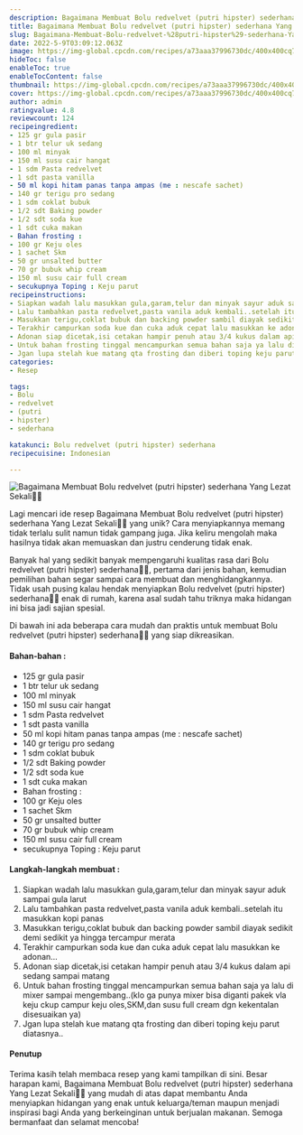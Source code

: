 ```yaml
---
description: Bagaimana Membuat Bolu redvelvet (putri hipster) sederhana Yang Lezat Sekali"
title: Bagaimana Membuat Bolu redvelvet (putri hipster) sederhana Yang Lezat Sekali
slug: Bagaimana-Membuat-Bolu-redvelvet-%28putri-hipster%29-sederhana-Yang-Lezat-Sekali
date: 2022-5-9T03:09:12.063Z
image: https://img-global.cpcdn.com/recipes/a73aaa37996730dc/400x400cq70/photo.jpg
hideToc: false
enableToc: true
enableTocContent: false
thumbnail: https://img-global.cpcdn.com/recipes/a73aaa37996730dc/400x400cq70/photo.jpg
cover: https://img-global.cpcdn.com/recipes/a73aaa37996730dc/400x400cq70/photo.jpg
author: admin
ratingvalue: 4.8
reviewcount: 124
recipeingredient:
- 125 gr gula pasir
- 1 btr telur uk sedang
- 100 ml minyak
- 150 ml susu cair hangat
- 1 sdm Pasta redvelvet
- 1 sdt pasta vanilla
- 50 ml kopi hitam panas tanpa ampas (me : nescafe sachet)
- 140 gr terigu pro sedang
- 1 sdm coklat bubuk
- 1/2 sdt Baking powder
- 1/2 sdt soda kue
- 1 sdt cuka makan
- Bahan frosting :
- 100 gr Keju oles
- 1 sachet Skm
- 50 gr unsalted butter
- 70 gr bubuk whip cream
- 150 ml susu cair full cream
- secukupnya Toping : Keju parut
recipeinstructions:
- Siapkan wadah lalu masukkan gula,garam,telur dan minyak sayur aduk sampai gula larut
- Lalu tambahkan pasta redvelvet,pasta vanila aduk kembali..setelah itu masukkan kopi panas
- Masukkan terigu,coklat bubuk dan backing powder sambil diayak sedikit demi sedikit ya hingga tercampur merata
- Terakhir campurkan soda kue dan cuka aduk cepat lalu masukkan ke adonan...
- Adonan siap dicetak,isi cetakan hampir penuh atau 3/4 kukus dalam api sedang sampai matang
- Untuk bahan frosting tinggal mencampurkan semua bahan saja ya lalu di mixer sampai mengembang..(klo ga punya mixer bisa diganti pakek vla keju ckup campur keju oles,SKM,dan susu full cream dgn kekentalan disesuaikan ya)
- Jgan lupa stelah kue matang qta frosting dan diberi toping keju parut diatasnya..
categories:
- Resep

tags:
- Bolu
- redvelvet
- (putri
- hipster)
- sederhana

katakunci: Bolu redvelvet (putri hipster) sederhana
recipecuisine: Indonesian

---
```


![Bagaimana Membuat Bolu redvelvet (putri hipster) sederhana Yang Lezat Sekali👩‍🍳](https://img-global.cpcdn.com/recipes/a73aaa37996730dc/400x400cq70/photo.jpg)

Lagi mencari ide resep Bagaimana Membuat Bolu redvelvet (putri hipster) sederhana Yang Lezat Sekali👩‍🍳 yang unik? Cara menyiapkannya memang tidak terlalu sulit namun tidak gampang juga. Jika keliru mengolah maka hasilnya tidak akan memuaskan dan justru cenderung tidak enak.

Banyak hal yang sedikit banyak mempengaruhi kualitas rasa dari Bolu redvelvet (putri hipster) sederhana👩‍🍳, pertama dari jenis bahan, kemudian pemilihan bahan segar sampai cara membuat dan menghidangkannya. Tidak usah pusing kalau hendak menyiapkan Bolu redvelvet (putri hipster) sederhana👩‍🍳 enak di rumah, karena asal sudah tahu triknya maka hidangan ini bisa jadi sajian spesial.

Di bawah ini ada beberapa cara mudah dan praktis untuk membuat Bolu redvelvet (putri hipster) sederhana👩‍🍳 yang siap dikreasikan.

<!--inarticleads1-->

#### Bahan-bahan :

- 125 gr gula pasir
- 1 btr telur uk sedang
- 100 ml minyak
- 150 ml susu cair hangat
- 1 sdm Pasta redvelvet
- 1 sdt pasta vanilla
- 50 ml kopi hitam panas tanpa ampas (me : nescafe sachet)
- 140 gr terigu pro sedang
- 1 sdm coklat bubuk
- 1/2 sdt Baking powder
- 1/2 sdt soda kue
- 1 sdt cuka makan
- Bahan frosting :
- 100 gr Keju oles
- 1 sachet Skm
- 50 gr unsalted butter
- 70 gr bubuk whip cream
- 150 ml susu cair full cream
- secukupnya Toping : Keju parut

<!--inarticleads2-->

#### Langkah-langkah membuat :

1. Siapkan wadah lalu masukkan gula,garam,telur dan minyak sayur aduk sampai gula larut
1. Lalu tambahkan pasta redvelvet,pasta vanila aduk kembali..setelah itu masukkan kopi panas
1. Masukkan terigu,coklat bubuk dan backing powder sambil diayak sedikit demi sedikit ya hingga tercampur merata
1. Terakhir campurkan soda kue dan cuka aduk cepat lalu masukkan ke adonan...
1. Adonan siap dicetak,isi cetakan hampir penuh atau 3/4 kukus dalam api sedang sampai matang
1. Untuk bahan frosting tinggal mencampurkan semua bahan saja ya lalu di mixer sampai mengembang..(klo ga punya mixer bisa diganti pakek vla keju ckup campur keju oles,SKM,dan susu full cream dgn kekentalan disesuaikan ya)
1. Jgan lupa stelah kue matang qta frosting dan diberi toping keju parut diatasnya..

#### Penutup

Terima kasih telah membaca resep yang kami tampilkan di sini. Besar harapan kami, Bagaimana Membuat Bolu redvelvet (putri hipster) sederhana Yang Lezat Sekali👩‍🍳 yang mudah di atas dapat membantu Anda menyiapkan hidangan yang enak untuk keluarga/teman maupun menjadi inspirasi bagi Anda yang berkeinginan untuk berjualan makanan. Semoga bermanfaat dan selamat mencoba!